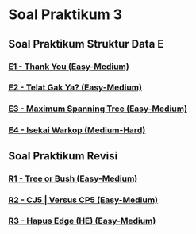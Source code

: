 # Soal Praktikum 3
## Soal Praktikum Struktur Data E
### [E1 - Thank You (Easy-Medium)](soal/prob-E1)
### [E2 - Telat Gak Ya? (Easy-Medium)](soal/prob-E2)
### [E3 - Maximum Spanning Tree (Easy-Medium)](soal/prob-E3)
### [E4 - Isekai Warkop (Medium-Hard)](soal/prob-E4)
## Soal Praktikum Revisi
### [R1 - Tree or Bush (Easy-Medium)](soal/prob-R1)
### [R2 - CJ5 | Versus CP5 (Easy-Medium)](soal/prob-R2)
### [R3 - Hapus Edge (HE) (Easy-Medium)](soal/prob-R3)
